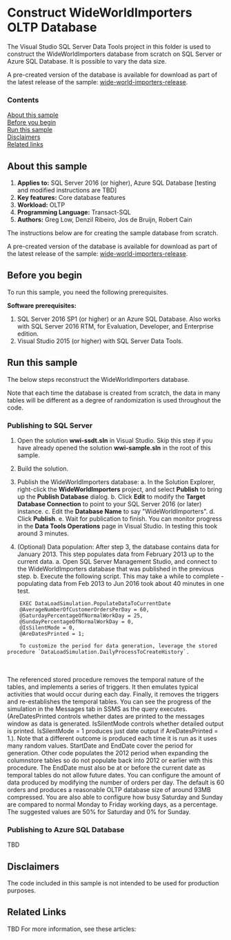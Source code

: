 # Construct WideWorldImporters OLTP Database

The Visual Studio SQL Server Data Tools project in this folder is used to construct the WideWorldImporters database from scratch on SQL Server or Azure SQL Database. It is possible to vary the data size.

A pre-created version of the database is available for download as part of the latest release of the sample: [wide-world-importers-release](http://go.microsoft.com/fwlink/?LinkID=800630).

### Contents

[About this sample](#about-this-sample)<br/>
[Before you begin](#before-you-begin)<br/>
[Run this sample](#run-this-sample)<br/>
[Disclaimers](#disclaimers)<br/>
[Related links](#related-links)<br/>


<a name=about-this-sample></a>

## About this sample

<!-- Delete the ones that don't apply -->
1. **Applies to:** SQL Server 2016 (or higher), Azure SQL Database [testing and modified instructions are TBD]
1. **Key features:** Core database features
1. **Workload:** OLTP
1. **Programming Language:** Transact-SQL
1. **Authors:** Greg Low, Denzil Ribeiro, Jos de Bruijn, Robert Cain

The instructions below are for creating the sample database from scratch.

A pre-created version of the database is available for download as part of the latest release of the sample: [wide-world-importers-release](http://go.microsoft.com/fwlink/?LinkID=800630).

<a name=before-you-begin></a>

## Before you begin

To run this sample, you need the following prerequisites.

**Software prerequisites:**

1. SQL Server 2016 SP1 (or higher) or an Azure SQL Database. Also works with SQL Server 2016 RTM, for Evaluation, Developer, and Enterprise edition.
2. Visual Studio 2015 (or higher) with SQL Server Data Tools.


<a name=run-this-sample></a>

## Run this sample

The below steps reconstruct the WideWorldImporters database.

Note that each time the database is created from scratch, the data in many tables will be different as a degree of randomization is used throughout the code.

<!-- Step by step instructions. Here's a few examples -->

### Publishing to SQL Server

1. Open the solution **wwi-ssdt.sln** in Visual Studio. Skip this step if you have already opened the solution **wwi-sample.sln** in the root of this sample.

2. Build the solution.

3. Publish the WideWorldImporters database:
    a. In the Solution Explorer, right-click the **WideWorldImporters** project, and select **Publish** to bring up the **Publish Database** dialog.
    b. Click **Edit** to modify the **Target Database Connection** to point to your SQL Server 2016 (or later) instance.
    c. Edit the **Database Name** to say "WideWorldImporters".
    d. Click **Publish**.
    e. Wait for publication to finish. You can monitor progress in the **Data Tools Operations** page in Visual Studio. In testing this took around 3 minutes.

4. (Optional) Data population: After step 3, the database contains data for January 2013. This step populates data from February 2013 up to the current data.
    a. Open SQL Server Management Studio, and connect to the WideWorldImporters database that was published in the previous step.
    b. Execute the following script. This may take a while to complete - populating data from Feb 2013 to Jun 2016 took about 40 minutes in one test.

```
    EXEC DataLoadSimulation.PopulateDataToCurrentDate
    @AverageNumberOfCustomerOrdersPerDay = 60,
    @SaturdayPercentageOfNormalWorkDay = 25,
    @SundayPercentageOfNormalWorkDay = 0,
    @IsSilentMode = 0,
    @AreDatesPrinted = 1;
```

        To customize the period for data generation, leverage the stored procedure `DataLoadSimulation.DailyProcessToCreateHistory`.
<br/><br/>The referenced stored procedure removes the temporal nature of the tables, and implements a series of triggers. It then emulates typical activities that would occur during each day. Finally, it removes the triggers and re-establishes the temporal tables. You can see the progress of the simulation in the Messages tab in SSMS as the query executes. (AreDatesPrinted controls whether dates are printed to the messages window as data is generated. IsSilentMode controls whether detailed output is printed. IsSilentMode = 1 produces just date output if AreDatesPrinted = 1.).
Note that a different outcome is produced each time it is run as it uses many random values.
StartDate and EndDate cover the period for generation. Other code populates the 2012 period when expanding the columnstore tables so do not populate back into 2012 or earlier with this procedure. The EndDate must also be at or before the current date as temporal tables do not allow future dates.
You can configure the amount of data produced by modifying the number of orders per day. The default is 60 orders and produces a reasonable OLTP database size of around 93MB compressed. You are also able to configure how busy Saturday and Sunday are compared to normal Monday to Friday working days, as a percentage. The suggested values are 50% for Saturday and 0% for Sunday.

### Publishing to Azure SQL Database

TBD

<a name=disclaimers></a>

## Disclaimers
The code included in this sample is not intended to be used for production purposes.

<a name=related-links></a>

## Related Links
<!-- Links to more articles. Remember to delete "en-us" from the link path. -->
TBD
For more information, see these articles:
